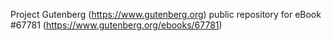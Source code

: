 Project Gutenberg (https://www.gutenberg.org) public repository for
eBook #67781 (https://www.gutenberg.org/ebooks/67781)
